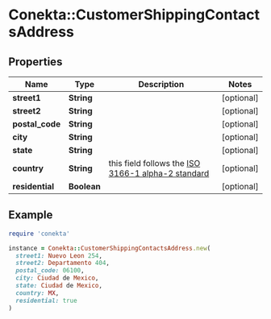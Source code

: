 # Conekta::CustomerShippingContactsAddress

## Properties

| Name | Type | Description | Notes |
| ---- | ---- | ----------- | ----- |
| **street1** | **String** |  | [optional] |
| **street2** | **String** |  | [optional] |
| **postal_code** | **String** |  | [optional] |
| **city** | **String** |  | [optional] |
| **state** | **String** |  | [optional] |
| **country** | **String** | this field follows the [ISO 3166-1 alpha-2 standard](https://en.wikipedia.org/wiki/ISO_3166-1_alpha-2) | [optional] |
| **residential** | **Boolean** |  | [optional] |

## Example

```ruby
require 'conekta'

instance = Conekta::CustomerShippingContactsAddress.new(
  street1: Nuevo Leon 254,
  street2: Departamento 404,
  postal_code: 06100,
  city: Ciudad de Mexico,
  state: Ciudad de Mexico,
  country: MX,
  residential: true
)
```

